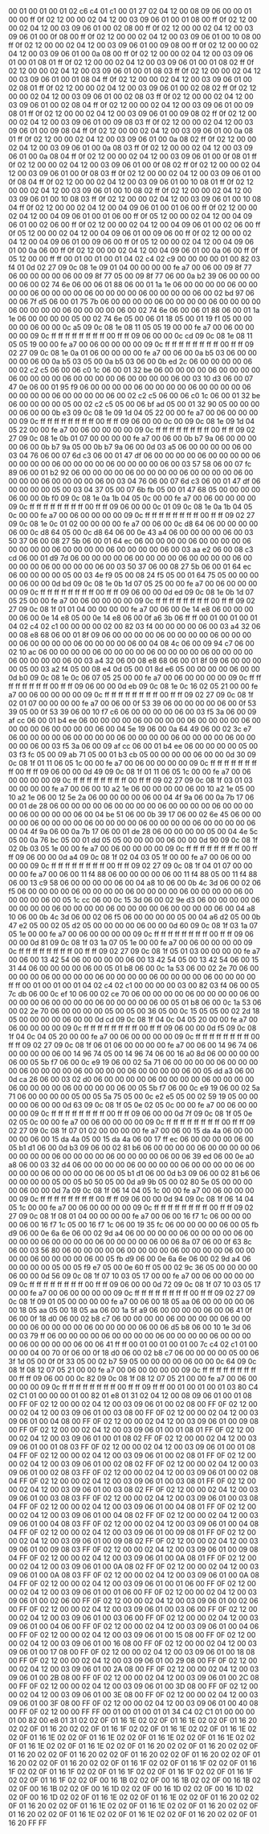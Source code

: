 <METERDATA>
<OBISCODES>
00 01 00 01 00 01 02 c6 c4 01 c1 00 01 27 02 04 12 00 08 09 06 00 00 01 00 00 ff 0f 02 12 00 00 02 04 12 00 03 09 06 01 00 01 08 00 ff 0f 02 12 00 00 02 04 12 00 03 09 06 01 00 02 08 00 ff 0f 02 12 00 00 02 04 12 00 03 09 06 01 00 0f 08 00 ff 0f 02 12 00 00 02 04 12 00 03 09 06 01 00 10 08 00 ff 0f 02 12 00 00 02 04 12 00 03 09 06 01 00 09 08 00 ff 0f 02 12 00 00 02 04 12 00 03 09 06 01 00 0a 08 00 ff 0f 02 12 00 00 02 04 12 00 03 09 06 01 00 01 08 01 ff 0f 02 12 00 00 02 04 12 00 03 09 06 01 00 01 08 02 ff 0f 02 12 00 00 02 04 12 00 03 09 06 01 00 01 08 03 ff 0f 02 12 00 00 02 04 12 00 03 09 06 01 00 01 08 04 ff 0f 02 12 00 00 02 04 12 00 03 09 06 01 00 02 08 01 ff 0f 02 12 00 00 02 04 12 00 03 09 06 01 00 02 08 02 ff 0f 02 12 00 00 02 04 12 00 03 09 06 01 00 02 08 03 ff 0f 02 12 00 00 02 04 12 00 03 09 06 01 00 02 08 04 ff 0f 02 12 00 00 02 04 12 00 03 09 06 01 00 09 08 01 ff 0f 02 12 00 00 02 04 12 00 03 09 06 01 00 09 08 02 ff 0f 02 12 00 00 02 04 12 00 03 09 06 01 00 09 08 03 ff 0f 02 12 00 00 02 04 12 00 03 09 06 01 00 09 08 04 ff 0f 02 12 00 00 02 04 12 00 03 09 06 01 00 0a 08 01 ff 0f 02 12 00 00 02 04 12 00 03 09 06 01 00 0a 08 02 ff 0f 02 12 00 00 02 04 12 00 03 09 06 01 00 0a 08 03 ff 0f 02 12 00 00 02 04 12 00 03 09 06 01 00 0a 08 04 ff 0f 02 12 00 00 02 04 12 00 03 09 06 01 00 0f 08 01 ff 0f 02 12 00 00 02 04 12 00 03 09 06 01 00 0f 08 02 ff 0f 02 12 00 00 02 04 12 00 03 09 06 01 00 0f 08 03 ff 0f 02 12 00 00 02 04 12 00 03 09 06 01 00 0f 08 04 ff 0f 02 12 00 00 02 04 12 00 03 09 06 01 00 10 08 01 ff 0f 02 12 00 00 02 04 12 00 03 09 06 01 00 10 08 02 ff 0f 02 12 00 00 02 04 12 00 03 09 06 01 00 10 08 03 ff 0f 02 12 00 00 02 04 12 00 03 09 06 01 00 10 08 04 ff 0f 02 12 00 00 02 04 12 00 04 09 06 01 00 01 06 00 ff 0f 02 12 00 00 02 04 12 00 04 09 06 01 00 01 06 00 ff 0f 05 12 00 00 02 04 12 00 04 09 06 01 00 02 06 00 ff 0f 02 12 00 00 02 04 12 00 04 09 06 01 00 02 06 00 ff 0f 05 12 00 00 02 04 12 00 04 09 06 01 00 09 06 00 ff 0f 02 12 00 00 02 04 12 00 04 09 06 01 00 09 06 00 ff 0f 05 12 00 00 02 04 12 00 04 09 06 01 00 0a 06 00 ff 0f 02 12 00 00 02 04 12 00 04 09 06 01 00 0a 06 00 ff 0f 05 12 00 00 ff ff 
</OBISCODES>
<OBISDATA>
00 01 00 01 00 01 04 02 c4 02 c9 00 00 00 00 01 00 82 03 f4 01 0d 02 27 09 0c 08 1e 09 01 04 00 00 00 00 fe a7 00 06 00 09 8f 77 06 00 00 00 00 06 00 09 8f 77 05 00 09 8f 77 06 00 0a b2 39 06 00 00 00 00 06 00 02 74 6e 06 00 06 01 88 06 00 01 1a 1e 06 00 00 00 00 06 00 00 00 00 06 00 00 00 00 06 00 00 00 00 06 00 00 00 00 06 00 02 bd 97 06 00 06 7f d5 06 00 01 75 7b 06 00 00 00 00 06 00 00 00 00 06 00 00 00 00 06 00 00 00 00 06 00 00 00 00 06 00 02 74 6e 06 00 06 01 88 06 00 01 1a 1e 06 00 00 00 00 05 00 02 74 6e 05 00 06 01 18 05 00 01 19 f1 05 00 00 00 00 06 00 00 0c a5 09 0c 08 1e 08 11 05 05 19 00 00 fe a7 00 06 00 00 00 00 09 0c ff ff ff ff ff ff ff ff 00 ff ff 09 06 00 00 0c cd 09 0c 08 1e 08 11 05 05 19 00 00 fe a7 00 06 00 00 00 00 09 0c ff ff ff ff ff ff ff ff 00 ff ff 09 02 27 09 0c 08 1e 0a 01 06 00 00 00 00 fe a7 00 06 00 0a b5 03 06 00 00 00 00 06 00 0a b5 03 05 00 0a b5 03 06 00 0b ed 2c 06 00 00 00 00 06 00 02 c2 c5 06 00 06 c0 1c 06 00 01 32 be 06 00 00 00 00 06 00 00 00 00 06 00 00 00 00 06 00 00 00 00 06 00 00 00 00 06 00 03 10 d3 06 00 07 47 0e 06 00 01 95 f9 06 00 00 00 00 06 00 00 00 00 06 00 00 00 00 06 00 00 00 00 06 00 00 00 00 06 00 02 c2 c5 06 00 06 c0 1c 06 00 01 32 be 06 00 00 00 00 05 00 02 c2 c5 05 00 06 bf ad 05 00 01 32 90 05 00 00 00 00 06 00 00 0b e3 09 0c 08 1e 09 1d 04 05 22 00 00 fe a7 00 06 00 00 00 00 09 0c ff ff ff ff ff ff ff ff 00 ff ff 09 06 00 00 0c 00 09 0c 08 1e 09 1d 04 05 22 00 00 fe a7 00 06 00 00 00 00 09 0c ff ff ff ff ff ff ff ff 00 ff ff 09 02 27 09 0c 08 1e 0b 01 07 00 00 00 00 fe a7 00 06 00 0b b7 9a 06 00 00 00 00 06 00 0b b7 9a 05 00 0b b7 9a 06 00 0d 03 a5 06 00 00 00 00 06 00 03 04 76 06 00 07 6d c3 06 00 01 47 df 06 00 00 00 00 06 00 00 00 00 06 00 00 00 00 06 00 00 00 00 06 00 00 00 00 06 00 03 57 58 06 00 07 fc 89 06 00 01 b2 92 06 00 00 00 00 06 00 00 00 00 06 00 00 00 00 06 00 00 00 00 06 00 00 00 00 06 00 03 04 76 06 00 07 6d c3 06 00 01 47 df 06 00 00 00 00 05 00 03 04 37 05 00 07 6b fb 05 00 01 47 68 05 00 00 00 00 06 00 00 0b f0 09 0c 08 1e 0a 1b 04 05 0c 00 00 fe a7 00 06 00 00 00 00 09 0c ff ff ff ff ff ff ff ff 00 ff ff 09 06 00 00 0c 01 09 0c 08 1e 0a 1b 04 05 0c 00 00 fe a7 00 06 00 00 00 00 09 0c ff ff ff ff ff ff ff ff 00 ff ff 09 02 27 09 0c 08 1e 0c 01 02 00 00 00 00 fe a7 00 06 00 0c d8 64 06 00 00 00 00 06 00 0c d8 64 05 00 0c d8 64 06 00 0e 43 a4 06 00 00 00 00 06 00 03 50 37 06 00 08 27 5b 06 00 01 64 ec 06 00 00 00 00 06 00 00 00 00 06 00 00 00 00 06 00 00 00 00 06 00 00 00 00 06 00 03 aa e2 06 00 08 c3 cd 06 00 01 d9 7d 06 00 00 00 00 06 00 00 00 00 06 00 00 00 00 06 00 00 00 00 06 00 00 00 00 06 00 03 50 37 06 00 08 27 5b 06 00 01 64 ec 06 00 00 00 00 05 00 03 4e f9 05 00 08 24 f5 05 00 01 64 75 05 00 00 00 00 06 00 00 0d bd 09 0c 08 1e 0b 1d 07 05 25 00 00 fe a7 00 06 00 00 00 00 09 0c ff ff ff ff ff ff ff ff 00 ff ff 09 06 00 00 0d ed 09 0c 08 1e 0b 1d 07 05 25 00 00 fe a7 00 06 00 00 00 00 09 0c ff ff ff ff ff ff ff ff 00 ff ff 09 02 27 09 0c 08 1f 01 01 04 00 00 00 00 fe a7 00 06 00 0e 14 e8 06 00 00 00 00 06 00 0e 14 e8 05 00 0e 14 e8 06 00 0f a6 3b 06 ff ff 
00 01 00 01 00 01 04 02 c4 02 c1 00 00 00 00 02 00 82 03 f4 00 00 00 00 06 00 03 a4 32 06 00 08 e8 68 06 00 01 8f 09 06 00 00 00 00 06 00 00 00 00 06 00 00 00 00 06 00 00 00 00 06 00 00 00 00 06 00 04 08 4c 06 00 09 94 c7 06 00 02 10 ac 06 00 00 00 00 06 00 00 00 00 06 00 00 00 00 06 00 00 00 00 06 00 00 00 00 06 00 03 a4 32 06 00 08 e8 68 06 00 01 8f 09 06 00 00 00 00 05 00 03 a2 f4 05 00 08 e4 0d 05 00 01 8d e6 05 00 00 00 00 06 00 00 0d b0 09 0c 08 1e 0c 06 07 05 25 00 00 fe a7 00 06 00 00 00 00 09 0c ff ff ff ff ff ff ff ff 00 ff ff 09 06 00 00 0d eb 09 0c 08 1e 0c 16 02 05 21 00 00 fe a7 00 06 00 00 00 00 09 0c ff ff ff ff ff ff ff ff 00 ff ff 09 02 27 09 0c 08 1f 02 01 07 00 00 00 00 fe a7 00 06 00 0f 53 39 06 00 00 00 00 06 00 0f 53 39 05 00 0f 53 39 06 00 10 f7 c6 06 00 00 00 00 06 00 03 f5 3a 06 00 09 af cc 06 00 01 b4 ee 06 00 00 00 00 06 00 00 00 00 06 00 00 00 00 06 00 00 00 00 06 00 00 00 00 06 00 04 5e 19 06 00 0a 64 49 06 00 02 3c e7 06 00 00 00 00 06 00 00 00 00 06 00 00 00 00 06 00 00 00 00 06 00 00 00 00 06 00 03 f5 3a 06 00 09 af cc 06 00 01 b4 ee 06 00 00 00 00 05 00 03 f3 fc 05 00 09 ab 71 05 00 01 b3 cb 05 00 00 00 00 06 00 00 0d 30 09 0c 08 1f 01 11 06 05 1c 00 00 fe a7 00 06 00 00 00 00 09 0c ff ff ff ff ff ff ff ff 00 ff ff 09 06 00 00 0d 49 09 0c 08 1f 01 11 06 05 1c 00 00 fe a7 00 06 00 00 00 00 09 0c ff ff ff ff ff ff ff ff 00 ff ff 09 02 27 09 0c 08 1f 03 01 03 00 00 00 00 fe a7 00 06 00 10 a2 1e 06 00 00 00 00 06 00 10 a2 1e 05 00 10 a2 1e 06 00 12 5e 2a 06 00 00 00 00 06 00 04 4f 9a 06 00 0a 7b 17 06 00 01 de 28 06 00 00 00 00 06 00 00 00 00 06 00 00 00 00 06 00 00 00 00 06 00 00 00 00 06 00 04 be 51 06 00 0b 39 17 06 00 02 6e 45 06 00 00 00 00 06 00 00 00 00 06 00 00 00 00 06 00 00 00 00 06 00 00 00 00 06 00 04 4f 9a 06 00 0a 7b 17 06 00 01 de 28 06 00 00 00 00 05 00 04 4e 5c 05 00 0a 76 bc 05 00 01 dd 05 05 00 00 00 00 06 00 00 0d 90 09 0c 08 1f 02 0b 03 05 1e 00 00 fe a7 00 06 00 00 00 00 09 0c ff ff ff ff ff ff ff ff 00 ff ff 09 06 00 00 0d a4 09 0c 08 1f 02 04 03 05 1f 00 00 fe a7 00 06 00 00 00 00 09 0c ff ff ff ff ff ff ff ff 00 ff ff 09 02 27 09 0c 08 1f 04 01 07 00 00 00 00 fe a7 00 06 00 11 f4 88 06 00 00 00 00 06 00 11 f4 88 05 00 11 f4 88 06 00 13 c9 58 06 00 00 00 00 06 00 04 a8 10 06 00 0b 4c 3d 06 00 02 06 f5 06 00 00 00 00 06 00 00 00 00 06 00 00 00 00 06 00 00 00 00 06 00 00 00 00 06 00 05 1c cc 06 00 0c 15 3d 06 00 02 9e d3 06 00 00 00 00 06 00 00 00 00 06 00 00 00 00 06 00 00 00 00 06 00 00 00 00 06 00 04 a8 10 06 00 0b 4c 3d 06 00 02 06 f5 06 00 00 00 00 05 00 04 a6 d2 05 00 0b 47 e2 05 00 02 05 d2 05 00 00 00 00 06 00 00 0d 60 09 0c 08 1f 03 1a 07 05 1e 00 00 fe a7 00 06 00 00 00 00 09 0c ff ff ff ff ff ff ff ff 00 ff ff 09 06 00 00 0d 81 09 0c 08 1f 03 1a 07 05 1e 00 00 fe a7 00 06 00 00 00 00 09 0c ff ff ff ff ff ff ff ff 00 ff ff 09 02 27 09 0c 08 1f 05 01 03 00 00 00 00 fe a7 00 06 00 13 42 54 06 00 00 00 00 06 00 13 42 54 05 00 13 42 54 06 00 15 31 44 06 00 00 00 00 06 00 05 01 b8 06 00 0c 1a 53 06 00 02 2e 70 06 00 00 00 00 06 00 00 00 00 06 00 00 00 00 06 00 00 00 00 06 00 00 00 00 ff ff 
00 01 00 01 00 01 04 02 c4 02 c1 00 00 00 00 03 00 82 03 f4 06 00 05 7c db 06 00 0c ef 10 06 00 02 ce 70 06 00 00 00 00 06 00 00 00 00 06 00 00 00 00 06 00 00 00 00 06 00 00 00 00 06 00 05 01 b8 06 00 0c 1a 53 06 00 02 2e 70 06 00 00 00 00 05 00 05 00 36 05 00 0c 15 05 05 00 02 2d 18 05 00 00 00 00 06 00 00 0d cd 09 0c 08 1f 04 0c 04 05 20 00 00 fe a7 00 06 00 00 00 00 09 0c ff ff ff ff ff ff ff ff 00 ff ff 09 06 00 00 0d f5 09 0c 08 1f 04 0c 04 05 20 00 00 fe a7 00 06 00 00 00 00 09 0c ff ff ff ff ff ff ff ff 00 ff ff 09 02 27 09 0c 08 1f 06 01 06 00 00 00 00 fe a7 00 06 00 14 96 74 06 00 00 00 00 06 00 14 96 74 05 00 14 96 74 06 00 16 a0 8d 06 00 00 00 00 06 00 05 5b f7 06 00 0c e9 19 06 00 02 5a 71 06 00 00 00 00 06 00 00 00 00 06 00 00 00 00 06 00 00 00 00 06 00 00 00 00 06 00 05 dd a3 06 00 0d ca 26 06 00 03 02 d0 06 00 00 00 00 06 00 00 00 00 06 00 00 00 00 06 00 00 00 00 06 00 00 00 00 06 00 05 5b f7 06 00 0c e9 19 06 00 02 5a 71 06 00 00 00 00 05 00 05 5a 75 05 00 0c e2 e5 05 00 02 59 19 05 00 00 00 00 06 00 00 0d 63 09 0c 08 1f 05 0e 02 05 0c 00 00 fe a7 00 06 00 00 00 00 09 0c ff ff ff ff ff ff ff ff 00 ff ff 09 06 00 00 0d 7f 09 0c 08 1f 05 0e 02 05 0c 00 00 fe a7 00 06 00 00 00 00 09 0c ff ff ff ff ff ff ff ff 00 ff ff 09 02 27 09 0c 08 1f 07 01 02 00 00 00 00 fe a7 00 06 00 15 da 4a 06 00 00 00 00 06 00 15 da 4a 05 00 15 da 4a 06 00 17 ff ec 06 00 00 00 00 06 00 05 b1 d1 06 00 0d b3 09 06 00 02 81 b6 06 00 00 00 00 06 00 00 00 00 06 00 00 00 00 06 00 00 00 00 06 00 00 00 00 06 00 06 39 ed 06 00 0e a0 a8 06 00 03 32 d4 06 00 00 00 00 06 00 00 00 00 06 00 00 00 00 06 00 00 00 00 06 00 00 00 00 06 00 05 b1 d1 06 00 0d b3 09 06 00 02 81 b6 06 00 00 00 00 05 00 05 b0 50 05 00 0d a9 9b 05 00 02 80 5e 05 00 00 00 00 06 00 00 0d 7a 09 0c 08 1f 06 14 04 05 1c 00 00 fe a7 00 06 00 00 00 00 09 0c ff ff ff ff ff ff ff ff 00 ff ff 09 06 00 00 0d 94 09 0c 08 1f 06 14 04 05 1c 00 00 fe a7 00 06 00 00 00 00 09 0c ff ff ff ff ff ff ff ff 00 ff ff 09 02 27 09 0c 08 1f 08 01 04 00 00 00 00 fe a7 00 06 00 16 f7 1c 06 00 00 00 00 06 00 16 f7 1c 05 00 16 f7 1c 06 00 19 35 fc 06 00 00 00 00 06 00 05 fb d9 06 00 0e 6a 6e 06 00 02 9d a4 06 00 00 00 00 06 00 00 00 00 06 00 00 00 00 06 00 00 00 00 06 00 00 00 00 06 00 06 8a 07 06 00 0f 63 8c 06 00 03 56 80 06 00 00 00 00 06 00 00 00 00 06 00 00 00 00 06 00 00 00 00 06 00 00 00 00 06 00 05 fb d9 06 00 0e 6a 6e 06 00 02 9d a4 06 00 00 00 00 05 00 05 f9 e7 05 00 0e 60 ff 05 00 02 9c 36 05 00 00 00 00 06 00 00 0d 56 09 0c 08 1f 07 10 03 05 17 00 00 fe a7 00 06 00 00 00 00 09 0c ff ff ff ff ff ff ff ff 00 ff ff 09 06 00 00 0d 72 09 0c 08 1f 07 10 03 05 17 00 00 fe a7 00 06 00 00 00 00 09 0c ff ff ff ff ff ff ff ff 00 ff ff 09 02 27 09 0c 08 1f 09 01 05 00 00 00 00 fe a7 00 06 00 18 05 aa 06 00 00 00 00 06 00 18 05 aa 05 00 18 05 aa 06 00 1a 5f a9 06 00 00 00 00 06 00 06 41 0f 06 00 0f 18 d0 06 00 02 b8 c7 06 00 00 00 00 06 00 00 00 00 06 00 00 00 00 06 00 00 00 00 06 00 00 00 00 06 00 06 d5 b8 06 00 10 1e 3d 06 00 03 79 ff 06 00 00 00 00 06 00 00 00 00 06 00 00 00 00 06 00 00 00 00 06 00 00 00 00 06 00 06 41 ff ff 
00 01 00 01 00 01 00 7c c4 02 c1 01 00 00 00 04 00 70 0f 06 00 0f 18 d0 06 00 02 b8 c7 06 00 00 00 00 05 00 06 3f 1d 05 00 0f 0f 33 05 00 02 b7 59 05 00 00 00 00 06 00 00 0c 64 09 0c 08 1f 08 12 07 05 21 00 00 fe a7 00 06 00 00 00 00 09 0c ff ff ff ff ff ff ff ff 00 ff ff 09 06 00 00 0c 82 09 0c 08 1f 08 12 07 05 21 00 00 fe a7 00 06 00 00 00 00 09 0c ff ff ff ff ff ff ff ff 00 ff ff 09 ff ff 
</OBISDATA>
<SCALAROBISCODES>
00 01 00 01 00 01 03 80 C4 02 C1 01 00 00 00 01 00 82 01 e8 01 31 02 04 12 00 08 09 06 01 00 01 08 00 FF 0F 02 12 00 00 02 04 12 00 03 09 06 01 00 02 08 00 FF 0F 02 12 00 00 02 04 12 00 03 09 06 01 00 03 08 00 FF 0F 02 12 00 00 02 04 12 00 03 09 06 01 00 04 08 00 FF 0F 02 12 00 00 02 04 12 00 03 09 06 01 00 09 08 00 FF 0F 02 12 00 00 02 04 12 00 03 09 06 01 00 01 08 01 FF 0F 02 12 00 00 02 04 12 00 03 09 06 01 00 01 08 02 FF 0F 02 12 00 00 02 04 12 00 03 09 06 01 00 01 08 03 FF 0F 02 12 00 00 02 04 12 00 03 09 06 01 00 01 08 04 FF 0F 02 12 00 00 02 04 12 00 03 09 06 01 00 02 08 01 FF 0F 02 12 00 00 02 04 12 00 03 09 06 01 00 02 08 02 FF 0F 02 12 00 00 02 04 12 00 03 09 06 01 00 02 08 03 FF 0F 02 12 00 00 02 04 12 00 03 09 06 01 00 02 08 04 FF 0F 02 12 00 00 02 04 12 00 03 09 06 01 00 03 08 01 FF 0F 02 12 00 00 02 04 12 00 03 09 06 01 00 03 08 02 FF 0F 02 12 00 00 02 04 12 00 03 09 06 01 00 03 08 03 FF 0F 02 12 00 00 02 04 12 00 03 09 06 01 00 03 08 04 FF 0F 02 12 00 00 02 04 12 00 03 09 06 01 00 04 08 01 FF 0F 02 12 00 00 02 04 12 00 03 09 06 01 00 04 08 02 FF 0F 02 12 00 00 02 04 12 00 03 09 06 01 00 04 08 03 FF 0F 02 12 00 00 02 04 12 00 03 09 06 01 00 04 08 04 FF 0F 02 12 00 00 02 04 12 00 03 09 06 01 00 09 08 01 FF 0F 02 12 00 00 02 04 12 00 03 09 06 01 00 09 08 02 FF 0F 02 12 00 00 02 04 12 00 03 09 06 01 00 09 08 03 FF 0F 02 12 00 00 02 04 12 00 03 09 06 01 00 09 08 04 FF 0F 02 12 00 00 02 04 12 00 03 09 06 01 00 0A 08 01 FF 0F 02 12 00 00 02 04 12 00 03 09 06 01 00 0A 08 02 FF 0F 02 12 00 00 02 04 12 00 03 09 06 01 00 0A 08 03 FF 0F 02 12 00 00 02 04 12 00 03 09 06 01 00 0A 08 04 FF 0F 02 12 00 00 02 04 12 00 03 09 06 01 00 01 06 00 FF 0F 02 12 00 00 02 04 12 00 03 09 06 01 00 01 06 00 FF 0F 02 12 00 00 02 04 12 00 03 09 06 01 00 02 06 00 FF 0F 02 12 00 00 02 04 12 00 03 09 06 01 00 02 06 00 FF 0F 02 12 00 00 02 04 12 00 03 09 06 01 00 03 06 00 FF 0F 02 12 00 00 02 04 12 00 03 09 06 01 00 03 06 00 FF 0F 02 12 00 00 02 04 12 00 03 09 06 01 00 04 06 00 FF 0F 02 12 00 00 02 04 12 00 03 09 06 01 00 04 06 00 FF 0F 02 12 00 00 02 04 12 00 03 09 06 01 00 15 08 00 FF 0F 02 12 00 00 02 04 12 00 03 09 06 01 00 16 08 00 FF 0F 02 12 00 00 02 04 12 00 03 09 06 01 00 17 08 00 FF 0F 02 12 00 00 02 04 12 00 03 09 06 01 00 18 08 00 FF 0F 02 12 00 00 02 04 12 00 03 09 06 01 00 29 08 00 FF 0F 02 12 00 00 02 04 12 00 03 09 06 01 00 2A 08 00 FF 0F 02 12 00 00 02 04 12 00 03 09 06 01 00 2B 08 00 FF 0F 02 12 00 00 02 04 12 00 03 09 06 01 00 2C 08 00 FF 0F 02 12 00 00 02 04 12 00 03 09 06 01 00 3D 08 00 FF 0F 02 12 00 00 02 04 12 00 03 09 06 01 00 3E 08 00 FF 0F 02 12 00 00 02 04 12 00 03 09 06 01 00 3F 08 00 FF 0F 02 12 00 00 02 04 12 00 03 09 06 01 00 40 08 00 FF 0F 02 12 00 00 FF FF
</SCALAROBISCODES>
<SCALAROBISDATA>
00 01 00 01 00 01 01 34 C4 02 C1 01 00 00 00 01 00 82 00 e8 01 31 02 02 0F 01 16 1E 02 02 0F 01 16 1E 02 02 0F 01 16 20 02 02 0F 01 16 20 02 02 0F 01 16 1F 02 02 0F 01 16 1E 02 02 0F 01 16 1E 02 02 0F 01 16 1E 02 02 0F 01 16 1E 02 02 0F 01 16 1E 02 02 0F 01 16 1E 02 02 0F 01 16 1E 02 02 0F 01 16 1E 02 02 0F 01 16 20 02 02 0F 01 16 20 02 02 0F 01 16 20 02 02 0F 01 16 20 02 02 0F 01 16 20 02 02 0F 01 16 20 02 02 0F 01 16 20 02 02 0F 01 16 20 02 02 0F 01 16 1F 02 02 0F 01 16 1F 02 02 0F 01 16 1F 02 02 0F 01 16 1F 02 02 0F 01 16 1F 02 02 0F 01 16 1F 02 02 0F 01 16 1F 02 02 0F 01 16 1F 02 02 0F 00 16 1B 02 02 0F 00 16 1B 02 02 0F 00 16 1B 02 02 0F 00 16 1B 02 02 0F 00 16 1D 02 02 0F 00 16 1D 02 02 0F 00 16 1D 02 02 0F 00 16 1D 02 02 0F 01 16 1E 02 02 0F 01 16 1E 02 02 0F 01 16 20 02 02 0F 01 16 20 02 02 0F 01 16 1E 02 02 0F 01 16 1E 02 02 0F 01 16 20 02 02 0F 01 16 20 02 02 0F 01 16 1E 02 02 0F 01 16 1E 02 02 0F 01 16 20 02 02 0F 01 16 20 FF FF
</SCALAROBISDATA>
</METERDATA>
